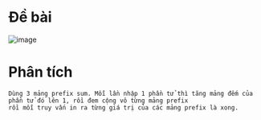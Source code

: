 # Đề bài
![image](https://github.com/VanHoang110802/Competitive_Programming/assets/108053955/d6829ab0-0617-4207-981b-dbda2b12759e)

# Phân tích
```
Dùng 3 mảng prefix sum. Mỗi lần nhập 1 phần tử thì tăng mảng đếm của phần tử đó lên 1, rồi đem cộng vô từng mảng prefix
rồi mỗi truy vấn in ra từng giá trị của các mảng prefix là xong.
```
